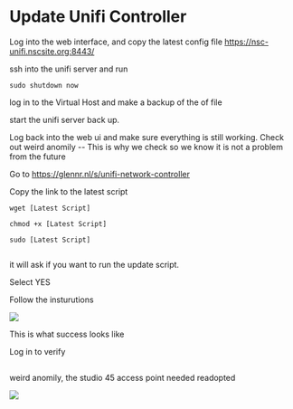 # Update Unifi Controller


Log into the web interface, and copy the latest config file
https://nsc-unifi.nscsite.org:8443/


ssh into the unifi server and run

``` 
sudo shutdown now
```

log in to the Virtual Host and make a backup of the of file


start the unifi server back up.

Log back into the web ui and make sure everything is still working.
Check out weird anomily -- This is why we check so we know it is not a problem from the future


Go to https://glennr.nl/s/unifi-network-controller

Copy the link to the latest script

```
wget [Latest Script]

chmod +x [Latest Script]

sudo [Latest Script]


```
it will ask if you want to run the update script.

Select YES

Follow the insturutions


![](https://hd.newspring.org/uploads/7e08b1fc-520f-4e29-9adf-6b153102dc3c.png)

This is what success looks like

Log in to verify








##
weird anomily, the studio 45 access point needed readopted

![](https://hd.newspring.org/uploads/c571167d-f36d-4cfa-8f44-a62592d0c2a6.png)
